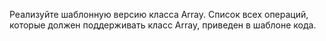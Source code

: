 Реализуйте шаблонную версию класса Array. Список всех операций, которые должен поддерживать класс Array, приведен в шаблоне кода.